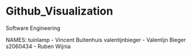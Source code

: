 # Github_Visualization
Software Engineering

NAMES:
tuinlamp - Vincent Buitenhuis
valentijnbieger - Valentijn Bieger
s2060434 - Ruben Wijnia
